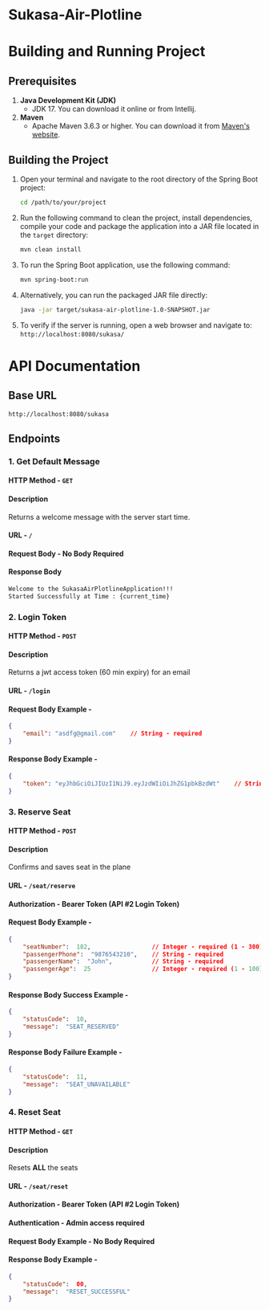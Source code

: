 # Sukasa-Air-Plotline

# Building and Running Project
## Prerequisites
1. **Java Development Kit (JDK)**
    - JDK 17. You can download it online or from Intellij.
2. **Maven**
    - Apache Maven 3.6.3 or higher. You can download it from [Maven's website](https://maven.apache.org/download.cgi).
## Building the Project
1. Open your terminal and navigate to the root directory of the Spring Boot project:
   ```bash
   cd /path/to/your/project
2. Run the following command to clean the project, install dependencies, compile your code and package the application into a JAR file located in the `target` directory:
   ```bash
   mvn clean install
3. To run the Spring Boot application, use the following command:
   ```bash
   mvn spring-boot:run
4. Alternatively, you can run the packaged JAR file directly:
   ```bash
   java -jar target/sukasa-air-plotline-1.0-SNAPSHOT.jar
5. To verify if the server is running, open a web browser and navigate to:
   `http://localhost:8080/sukasa/`

# API Documentation
## Base URL
`http://localhost:8080/sukasa`
## Endpoints
### 1. Get Default Message
#### HTTP Method    -    `GET`
#### Description
Returns a welcome message with the server start time.
#### URL    -    `/`
#### Request Body - No Body Required
#### Response Body
```html
Welcome to the SukasaAirPlotlineApplication!!!
Started Successfully at Time : {current_time}
```
### 2. Login Token
#### HTTP Method    -    `POST`
#### Description
Returns a jwt access token (60 min expiry) for an email
#### URL    -    `/login`
#### Request Body Example -
```json
{
	"email": "asdfg@gmail.com"    // String - required
}
```
#### Response Body Example -
```json
{
	"token": "eyJhbGciOiJIUzI1NiJ9.eyJzdWIiOiJhZG1pbkBzdWt"    // String
}
```
### 3. Reserve Seat
#### HTTP Method    -    `POST`
#### Description
Confirms and saves seat in the plane
#### URL    -    `/seat/reserve`
#### Authorization    -    Bearer Token (API #2 Login Token)
#### Request Body Example -
```json
{
	"seatNumber":  182,                 // Integer - required (1 - 300)
	"passengerPhone":  "9876543210",    // String - required
	"passengerName":  "John",           // String - required
	"passengerAge":  25                 // Integer - required (1 - 100)
}
```
#### Response Body Success Example -
```json
{
    "statusCode":  10,
    "message":  "SEAT_RESERVED"
}
```
#### Response Body Failure Example -
```json
{
    "statusCode":  11,
    "message":  "SEAT_UNAVAILABLE"
}
```
### 4. Reset Seat
#### HTTP Method    -    `GET`
#### Description
Resets **ALL** the seats
#### URL    -    `/seat/reset`
#### Authorization    -    Bearer Token (API #2 Login Token)
#### Authentication    -    Admin access required
#### Request Body Example - No Body Required
#### Response Body Example -
```json
{
    "statusCode":  00,
    "message":  "RESET_SUCCESSFUL"
}
```